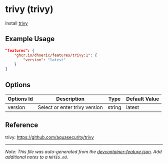 
# trivy (trivy)

Install [trivy](https://trivy.dev/)

## Example Usage

```json
"features": {
    "ghcr.io/dhoeric/features/trivy:1": {
        "version": "latest"
    }
}
```

## Options

| Options Id | Description | Type | Default Value |
|-----|-----|-----|-----|
| version | Select or enter trivy version | string | latest |

## Reference

trivy: https://github.com/aquasecurity/trivy

---

_Note: This file was auto-generated from the [devcontainer-feature.json](https://github.com/dhoeric/features/blob/main/src/trivy/devcontainer-feature.json).  Add additional notes to a `NOTES.md`._
